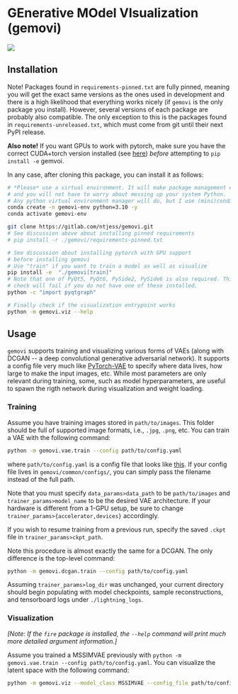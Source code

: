 # GEnerative MOdel VIsualization (gemovi)
![](https://gitlab.com/ntjess/gemovi/-/wikis/images/popout_decoder.gif)

## Installation
Note! Packages found in `requirements-pinned.txt` are fully pinned, meaning you
will get the exact same versions as the ones used in development and there is a high
likelihood that everything works nicely (if `gemovi` is the only package you install).
However, several versions of each package are probably also compatible. The only
exception to this is the packages found in `requirements-unreleased.txt`, which must
come from git until their next PyPI release.

**Also note!** If you want GPUs to work with pytorch, make sure you have the 
correct CUDA+torch version installed (see [here](https://pytorch.org/get-started/locally/))
_before_ attempting to `pip install -e` gemvoi.

In any case, after cloning this package, you can install it as follows:
```bash
# *Please* use a virtual environment. It will make package management easier
# and you will not have to worry about messing up your system Python.
# Any python virtual environment manager will do, but I use (mini)conda
conda create -n gemovi-env python=3.10 -y
conda activate gemovi-env

git clone https://gitlab.com/ntjess/gemovi.git
# See discussion above about installing pinned requirements
# pip install -r ./gemovi/requirements-pinned.txt

# See discussion about installing pytorch with GPU support
# before installing gemovi
# Use "train" if you want to train a model as well as visualize
pip install -e  "./gemovi[train]"
# Note that one of PyQt5, PyQt6, PySide2, PySide6 is also required. This
# check will fail if you do not have one of these installed.
python -c "import pyqtgraph"

# Finally check if the visualization entrypoint works
python -m gemovi.viz --help
```

## Usage
`gemovi` supports training and visualizing various forms of VAEs (along with DCGAN -- a deep convolutional generative adversarial network). It supports a config file very much like [PyTorch-VAE](https://github.com/AntixK/PyTorch-VAE) to specify where data lives, how large to make the input images, etc. While most parameters are only relevant during training, some, such as model hyperparameters, are useful to spawn the rigth network during visualization and weight loading.

### Training
Assume you have training images stored in `path/to/images`. This folder should be full of supported image formats, i.e., `.jpg`, `.png`, etc. You can train a VAE with the following command:
```bash
python -m gemovi.vae.train --config path/to/config.yaml
```
where `path/to/config.yaml` is a config file that looks like [this](https://gitlab.com/ntjess/gemovi/-/blob/main/gemovi/common/configs/model_defaults.yaml). If your config file lives in `gemovi/common/configs/`, you can simply pass the filename instead of the full path.

Note that you must specify `data_params>data_path` to be `path/to/images` and `trainer_params>model_name` to be the desired VAE architecture. If your hardware is different from a 1-GPU setup, be sure to change `trainer_params>{accelerator,devices}` accordingly.

If you wish to resume training from a previous run, specify the saved `.ckpt` file in `trainer_params>ckpt_path`.

Note this procedure is almost exactly the same for a DCGAN. The only difference is the top-level command:
```bash
python -m gemovi.dcgan.train --config path/to/config.yaml
```

Assuming `trainer_params>log_dir` was unchanged, your current directory should begin populating with model checkpoints, sample reconstructions, and tensorboard logs under `./lightning_logs`.

### Visualization
*[Note: If the `fire` package is installed, the `--help` command will print much more detailed argument information.]*

Assume you trained a MSSIMVAE previously with `python -m gemovi.vae.train --config path/to/config.yaml`. You can visualize the latent space with the following command:
```bash
python -m gemovi.viz --model_class MSSIMVAE --config_file path/to/config.yaml --weights_file path/to/checkpoint.ckpt
```
